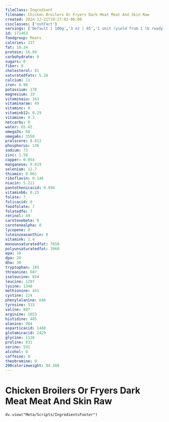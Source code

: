 ```yaml
---
fileClass: Ingredient
filename: Chicken Broilers Or Fryers Dark Meat Meat And Skin Raw
created: 2024-12-21T19:27:02-06:00
cssclasses: ['nutFact']
servings: ['Default | 100g','3 oz | 85','1 unit (yield from 1 lb ready-to-cook chicken) | 160','1/2 chicken, bone removed | 266']
id: 171463
foodgroup: Meats
calories: 237
fat: 18.34
protein: 16.69
carbohydrate: 0
sugars: 0
fiber: 0
cholesterol: 81
saturatedfats: 5.26
calcium: 11
iron: 0.98
potassium: 178
magnesium: 19
vitaminaiu: 163
vitaminarae: 49
vitaminc: 0
vitaminb12: 0.29
vitamine: 0.3
netcarbs: 0
water: 65.42
omega3s: 60
omega6s: 3550
pralscore: 8.812
phosphorus: 136
sodium: 73
zinc: 1.58
copper: 0.054
manganese: 0.019
selenium: 12.7
thiamin: 0.061
riboflavin: 0.146
niacin: 5.211
pantothenicacid: 0.994
vitaminb6: 0.25
folate: 7
folicacid: 0
foodfolate: 7
folatedfe: 7
retinol: 49
carotenebeta: 0
carotenealpha: 0
lycopene: 0
luteinzeaxanthin: 0
vitamink: 2.4
monounsaturatedfat: 7650
polyunsaturatedfat: 3960
epa: 10
dpa: 20
dha: 30
tryptophan: 185
threonine: 687
isoleucine: 824
leucine: 1207
lysine: 1348
methionine: 441
cystine: 224
phenylalanine: 646
tyrosine: 533
valine: 807
arginine: 1053
histidine: 485
alanine: 984
asparticacid: 1488
glutamicacid: 2429
glycine: 1126
proline: 831
serine: 591
alcohol: 0
caffeine: 0
theobromine: 0
200calorieweight: 84.388
---
```


# Chicken Broilers Or Fryers Dark Meat Meat And Skin Raw

```dataviewjs
dv.view("Meta/Scripts/IngredientsFooter")
```